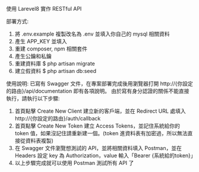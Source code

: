 使用 Larevel8 實作 RESTful API

部署方式:
1. 將 .env.example 複製改名為 .env 並填入你自己的 mysql 相關資料
2. 產生 APP_KEY 並填入
3. 重建 composer, npm 相關套件
4. 產生公鑰和私鑰
5. 重建資料庫 $ php artisan migrate
6. 建立假資料 $ php artisan db:seed

使用說明:
已寫有 Swagger 文件，在專案部署完成後用瀏覽器打開 http://{你設定的路由}/api/documentation 即有各項說明。
由於寫有身分認證的關係不能直接執行，請執行以下步驟:
1. 首頁點擊 Create New Client 建立新的客戶端，並在 Redirect URL 處填入 http://{你設定的路由}/auth/callback
2. 首頁點擊 Create New Token 建立 Access Tokens，並記住系統給你的 token 值，如果沒記住請重新建一個。(token 進資料表有加密過，所以無法直接從資料表複製)
3. 在 Swagger 文件瀏覽想測試的 API，並將相關資料填入 Postman，並在 Headers 設定 key 為 Authorization，value 輸入「Bearer {系統給的token}」
4. 以上步驟完成就可以使用 Postman 測試所有 API 了


